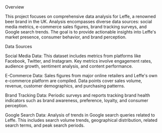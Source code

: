 Overview

This project focuses on comprehensive data analysis for Leffe, a renowned beer brand in the UK. Analysis encompasses diverse data sources: social media metrics, e-commerce sales figures, brand tracking surveys, and Google search trends. The goal is to provide actionable insights into Leffe's market presence, consumer behavior, and brand perception.

Data Sources

Social Media Data: This dataset includes metrics from platforms like Facebook, Twitter, and Instagram. Key metrics involve engagement rates, audience growth, sentiment analysis, and content performance.

E-Commerce Data: Sales figures from major online retailers and Leffe's own e-commerce platform are compiled. Data points cover sales volume, revenue, customer demographics, and purchasing patterns.

Brand Tracking Data: Periodic surveys and reports tracking brand health indicators such as brand awareness, preference, loyalty, and consumer perception.

Google Search Data: Analysis of trends in Google search queries related to Leffe. This includes search volume trends, geographical distribution, related search terms, and peak search periods.
